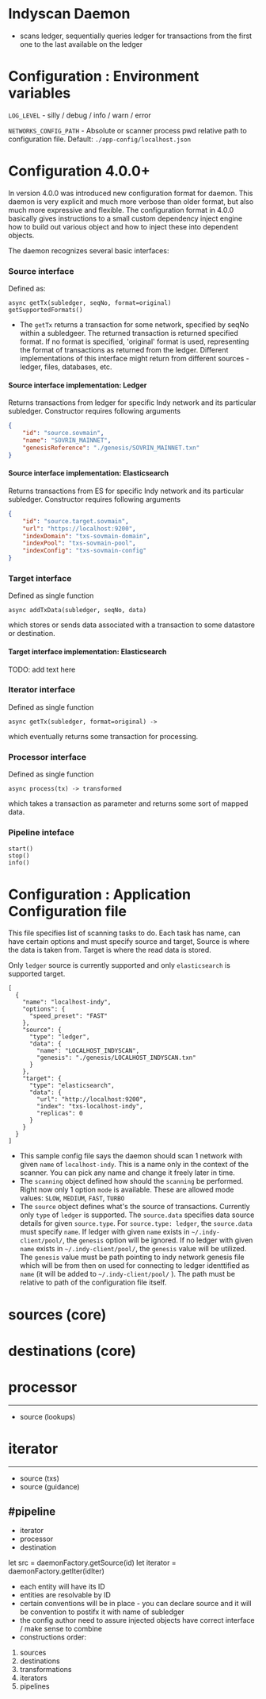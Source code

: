 # Indyscan Daemon
- scans ledger, sequentially queries ledger for transactions from the first one to the last
 available on the ledger

# Configuration : Environment variables
 `LOG_LEVEL`  - silly / debug / info / warn / error

`NETWORKS_CONFIG_PATH` - Absolute or scanner process pwd relative path to configuration file. 
Default: `./app-config/localhost.json`

# Configuration 4.0.0+
In version 4.0.0 was introduced new configuration format for daemon. This daemon is very explicit and much
more verbose than older format, but also much more expressive and flexible. The configuration format in 4.0.0
basically gives instructions to a small custom dependency inject engine how to build out various object and
how to inject these into dependent objects. 

The daemon recognizes several basic interfaces:
### Source interface
Defined as:
```
async getTx(subledger, seqNo, format=original)
getSupportedFormats()
```
- The `getTx` returns a transaction for some network, specified by seqNo within a subledgeer. 
The returned transaction is returned specified format. If no format is specified, 'original' format is used,
representing the format of transactions as returned from the ledger.
Different implementations of this interface might return from different sources - ledger, files, databases, etc.

 
#### Source interface implementation: Ledger
Returns transactions from ledger for specific Indy network and its particular subledger. 
Constructor requires following arguments
```json
{
    "id": "source.sovmain",
    "name": "SOVRIN_MAINNET",
    "genesisReference": "./genesis/SOVRIN_MAINNET.txn"
}
```

#### Source interface implementation: Elasticsearch 
Returns transactions from ES for specific Indy network and its particular subledger. 
Constructor requires following arguments
```json
{
    "id": "source.target.sovmain",
    "url": "https://localhost:9200",
    "indexDomain": "txs-sovmain-domain",
    "indexPool": "txs-sovmain-pool",
    "indexConfig": "txs-sovmain-config"
}
```

### Target interface
Defined as single function
```
async addTxData(subledger, seqNo, data)
```
which stores or sends data associated with a transaction to some datastore or destination.
#### Target interface implementation: Elasticsearch
TODO: add text here

### Iterator interface 
Defined as single function
```
async getTx(subledger, format=original) -> 
```
which eventually returns some transaction for processing.

### Processor interface
Defined as single function
```
async process(tx) -> transformed
```
which takes a transaction as parameter and returns some sort of mapped data.


### Pipeline inteface

```
start()
stop()
info()
```


# Configuration : Application Configuration file
This file specifies list of scanning tasks to do. Each task has name, can have certain options and must
specify source and target, Source is where the data is taken from. Target is where the read data is stored.

Only `ledger` source is currently supported and only `elasticsearch` is supported target. 

```$json
[
  {
    "name": "localhost-indy",
    "options": {
      "speed_preset": "FAST"
    },
    "source": {
      "type": "ledger",
      "data": {
        "name": "LOCALHOST_INDYSCAN",
        "genesis": "./genesis/LOCALHOST_INDYSCAN.txn"
      }
    },
    "target": {
      "type": "elasticsearch",
      "data": {
        "url": "http://localhost:9200",
        "index": "txs-localhost-indy",
        "replicas": 0
      }
    }
  }
]
```

- This sample config file says the daemon should scan 1 network with given `name` of `localhost-indy`.
 This is a name only in the context of the scanner. You can pick any name and change it freely later in time.
- The `scanning` object defined how should the `scanning` be performed. Right now only 1 option `mode` is 
available. These are allowed mode values: `SLOW`, `MEDIUM`, `FAST`, `TURBO`
- The `source` object defines what's the source of transactions. Currently only `type` of `ledger` is supported.
The `source.data` specifies data source details for given `source.type`. For `source.type: ledger`, the 
`source.data` must specify `name`. If ledger with given `name` exists in `~/.indy-client/pool/`, the 
`genesis` option will be ignored. If no ledger with given `name` exists in `~/.indy-client/pool/`, the 
`genesis` value will be utilized. The `genesis` value must be path pointing to indy network genesis file
which will be from then on used for connecting to ledger identtified as `name` (it will be
added to `~/.indy-client/pool/` ). The path must be relative to path of the configuration file itself.


# sources (core)


# destinations (core)

# processor

-------
+ source (lookups)

# iterator

-------
+ source (txs)
+ source (guidance)

#pipeline
------
+ iterator
+ processor
+ destination


let src = daemonFactory.getSource(id)
let iterator = daemonFactory.getIter(idIter)


- each entity will have its ID
- entities are resolvable by ID
- certain conventions will be in place - you can declare source and it will be convention to postifx it with name of subledger
- the config author need to assure injected objects have correct interface / make sense to combine
- constructions order:
1. sources
2. destinations
3. transformations
4. iterators
5. pipelines
